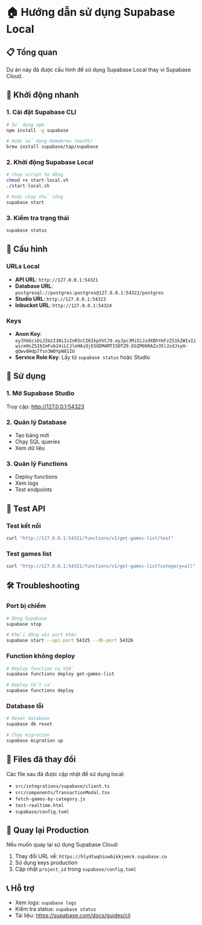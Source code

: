 # 🏠 Hướng dẫn sử dụng Supabase Local

## 📋 Tổng quan
Dự án này đã được cấu hình để sử dụng Supabase Local thay vì Supabase Cloud.

## 🚀 Khởi động nhanh

### 1. Cài đặt Supabase CLI
```bash
# Sử dụng npm
npm install -g supabase

# Hoặc sử dụng Homebrew (macOS)
brew install supabase/tap/supabase
```

### 2. Khởi động Supabase Local
```bash
# Chạy script tự động
chmod +x start-local.sh
./start-local.sh

# Hoặc chạy thủ công
supabase start
```

### 3. Kiểm tra trạng thái
```bash
supabase status
```

## 🔧 Cấu hình

### URLs Local
- **API URL**: `http://127.0.0.1:54321`
- **Database URL**: `postgresql://postgres:postgres@127.0.0.1:54322/postgres`
- **Studio URL**: `http://127.0.0.1:54323`
- **Inbucket URL**: `http://127.0.0.1:54324`

### Keys
- **Anon Key**: `eyJhbGciOiJIUzI1NiIsInR5cCI6IkpXVCJ9.eyJpc3MiOiJzdXBhYmFzZS1kZW1vIiwicm9sZSI6ImFub24iLCJleHAiOjE5ODM4MTI5OTZ9.EGIM96RAZx35lJzdJsyH-qQwv8Hdp7fsn3W0YpN81IU`
- **Service Role Key**: Lấy từ `supabase status` hoặc Studio

## 📱 Sử dụng

### 1. Mở Supabase Studio
Truy cập: http://127.0.0.1:54323

### 2. Quản lý Database
- Tạo bảng mới
- Chạy SQL queries
- Xem dữ liệu

### 3. Quản lý Functions
- Deploy functions
- Xem logs
- Test endpoints

## 🧪 Test API

### Test kết nối
```bash
curl "http://127.0.0.1:54321/functions/v1/get-games-list/test"
```

### Test games list
```bash
curl "http://127.0.0.1:54321/functions/v1/get-games-list?category=all"
```

## 🛠️ Troubleshooting

### Port bị chiếm
```bash
# Dừng Supabase
supabase stop

# Khởi động với port khác
supabase start --api-port 54325 --db-port 54326
```

### Function không deploy
```bash
# Deploy function cụ thể
supabase functions deploy get-games-list

# Deploy tất cả
supabase functions deploy
```

### Database lỗi
```bash
# Reset database
supabase db reset

# Chạy migration
supabase migration up
```

## 📁 Files đã thay đổi

Các file sau đã được cập nhật để sử dụng local:
- `src/integrations/supabase/client.ts`
- `src/components/TransactionModal.tsx`
- `fetch-games-by-category.js`
- `test-realtime.html`
- `supabase/config.toml`

## 🔄 Quay lại Production

Nếu muốn quay lại sử dụng Supabase Cloud:
1. Thay đổi URL về: `https://hlydtwqhiuwbikkjemck.supabase.co`
2. Sử dụng keys production
3. Cập nhật `project_id` trong `supabase/config.toml`

## 📞 Hỗ trợ

- Xem logs: `supabase logs`
- Kiểm tra status: `supabase status`
- Tài liệu: https://supabase.com/docs/guides/cli
